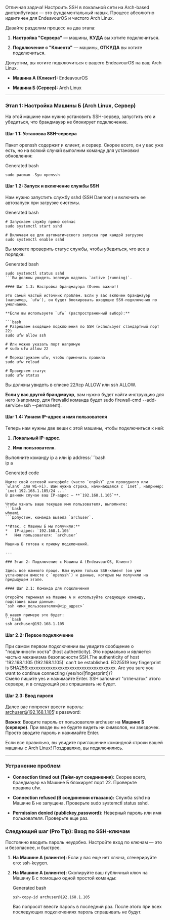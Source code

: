 
Отличная задача! Настроить SSH в локальной сети на Arch-based дистрибутивах — это фундаментальный навык. Процесс абсолютно идентичен для EndeavourOS и чистого Arch Linux.

Давайте разделим процесс на два этапа:

1. **Настройка "Сервера"** — машины, **КУДА** вы хотите подключиться.
    
2. **Подключение с "Клиента"** — машины, **ОТКУДА** вы хотите подключиться.
    

Допустим, вы хотите подключиться с вашего EndeavourOS на ваш Arch Linux.

- **Машина А (Клиент):** EndeavourOS
    
- **Машина Б (Сервер):** Arch Linux
    

---

### Этап 1: Настройка Машины Б (Arch Linux, Сервер)

На этой машине нам нужно установить SSH-сервер, запустить его и убедиться, что брандмауэр не блокирует подключение.

#### Шаг 1.1: Установка SSH-сервера

Пакет openssh содержит и клиент, и сервер. Скорее всего, он у вас уже есть, но на всякий случай выполним команду для установки/обновления:

Generated bash

```
sudo pacman -Syu openssh
```


#### Шаг 1.2: Запуск и включение службы SSH

Нам нужно запустить службу sshd (SSH Daemon) и включить ее автозапуск при загрузке системы.

Generated bash

```
# Запускаем службу прямо сейчас
sudo systemctl start sshd

# Включаем ее для автоматического запуска при каждой загрузке
sudo systemctl enable sshd
```


Вы можете проверить статус службы, чтобы убедиться, что все в порядке:

Generated bash

````
sudo systemctl status sshd
```Вы должны увидеть зеленую надпись `active (running)`.

#### Шаг 1.3: Настройка брандмауэра (Очень важно!)

Это самый частый источник проблем. Если у вас включен брандмауэр (например, `ufw`), он будет блокировать входящие SSH-подключения по умолчанию.

**Если вы используете `ufw` (распространенный выбор):**

```bash
# Разрешаем входящие подключения по SSH (использует стандартный порт 22)
sudo ufw allow ssh

# Или можно указать порт напрямую
# sudo ufw allow 22

# Перезагружаем ufw, чтобы применить правила
sudo ufw reload

# Проверяем статус
sudo ufw status
````


Вы должны увидеть в списке 22/tcp ALLOW или ssh ALLOW.

**Если у вас другой брандмауэр**, вам нужно будет найти инструкцию для него (например, для firewalld команда будет sudo firewall-cmd --add-service=ssh --permanent).

#### Шаг 1.4: Узнаем IP-адрес и имя пользователя

Теперь нам нужны две вещи с этой машины, чтобы подключиться к ней:

1. **Локальный IP-адрес.**
    
2. **Имя пользователя.**
    

Выполните команду ip a или ip address:```bash  
ip a

Generated code

````
Ищите свой сетевой интерфейс (часто `enpXsY` для проводного или `wlanX` для Wi-Fi). Вам нужна строка, начинающаяся с `inet`, например:
`inet 192.168.1.105/24 ...`
В данном случае ваш IP-адрес — **`192.168.1.105`**.

Чтобы узнать ваше текущее имя пользователя, выполните:
```bash
whoami
```Допустим, команда вывела `archuser`.

**Итак, с Машины Б мы получили:**
*   IP-адрес: `192.168.1.105`
*   Имя пользователя: `archuser`

Машина Б готова к приему подключений.

---

### Этап 2: Подключение с Машины А (EndeavourOS, Клиент)

Здесь все намного проще. Нам нужен только SSH-клиент (он уже установлен вместе с `openssh`) и данные, которые мы получили на предыдущем этапе.

#### Шаг 2.1: Команда для подключения

Откройте терминал на Машине А и используйте следующую команду, подставив ваши данные:
`ssh <имя_пользователя>@<ip_адрес>`

В нашем примере это будет:
```bash
ssh archuser@192.168.1.105
````


#### Шаг 2.2: Первое подключение

При самом первом подключении вы увидите сообщение о "подлинности хоста" (host authenticity). Это нормально и является частью механизма безопасности SSH.The authenticity of host '192.168.1.105 (192.168.1.105)' can't be established. ED25519 key fingerprint is SHA256:xxxxxxxxxxxxxxxxxxxxxxxxxxxxxxxxxxxx. Are you sure you want to continue connecting (yes/no/[fingerprint])?  
Смело пишите yes и нажимайте Enter. SSH запомнит "отпечаток" этого сервера, и в следующий раз спрашивать не будет.

#### Шаг 2.3: Ввод пароля

Далее вас попросят ввести пароль:  
archuser@192.168.1.105's password:

**Важно:** Вводите пароль от пользователя archuser на **Машине Б (сервере)**. При вводе вы не будете видеть ни символов, ни звездочек. Просто вводите пароль и нажимайте Enter.

Если все правильно, вы увидите приглашение командной строки вашей машины с Arch Linux! Поздравляю, вы подключились.

---

### Устранение проблем

- **Connection timed out (Тайм-аут соединения):** Скорее всего, брандмауэр на Машине Б блокирует порт 22. Проверьте правила ufw.
    
- **Connection refused (В соединении отказано):** Служба sshd на Машине Б не запущена. Проверьте sudo systemctl status sshd.
    
- **Permission denied (publickey,password):** Неверный пароль или имя пользователя. Проверьте еще раз.
    

### Следующий шаг (Pro Tip): Вход по SSH-ключам

Постоянно вводить пароль неудобно. Настройте вход по ключам — это и безопаснее, и быстрее.

1. **На Машине А (клиенте):** Если у вас еще нет ключа, сгенерируйте его: ssh-keygen.
    
2. **На Машине А (клиенте):** Скопируйте ваш публичный ключ на Машину Б с помощью одной простой команды:
    
    Generated bash
    
    ```
    ssh-copy-id archuser@192.168.1.105
    ```
    
    
    Вас попросят ввести пароль в последний раз. После этого при всех последующих подключениях пароль спрашивать не будут.